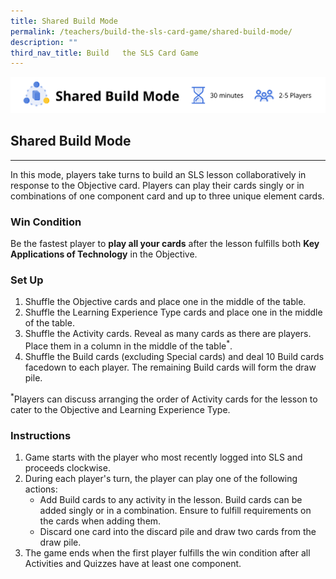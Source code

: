 ```yaml
---
title: Shared Build Mode
permalink: /teachers/build-the-sls-card-game/shared-build-mode/
description: ""
third_nav_title: Build   the SLS Card Game
---
```

<img alt="Shared Build Mode Image" src="/images/SLS%20Build/sharedbuildmode.png">

<h2>Shared Build Mode</h2>
<hr>
<p>In this mode, players take turns to build an SLS lesson collaboratively in response to the Objective card. Players can play their cards singly or in combinations of one component card and up to three unique element cards.</p>
<h3>Win Condition</h3>
<p>Be the fastest player to <strong>play all your cards</strong> after the lesson fulfills both <strong>Key Applications of Technology</strong> in the Objective.</p>
<h3>Set Up</h3>
<ol>
<li>Shuffle the Objective cards and place one in the middle of the table.</li>
<li>Shuffle the Learning Experience Type cards and place one in the middle of the table.</li>
<li>Shuffle the Activity cards. Reveal as many cards as there are players. Place them in a column in the middle of the table<sup>*</sup>.</li>
  <li>Shuffle the Build cards (excluding Special cards) and deal 10 Build cards facedown to each player. The remaining Build cards will form the draw pile.</li>
</ol>
<p><sup>*</sup>Players can discuss arranging the order of Activity cards for the lesson to cater to the Objective and Learning Experience Type.</p>
<h3>Instructions</h3>
<ol>
<li>Game starts with the player who most recently logged into SLS and proceeds clockwise.</li>
<li>During each player's turn, the player can play one of the following actions:
<ul>
<li>Add Build cards to any activity in the lesson. Build cards can be added singly or in a combination. Ensure to fulfill requirements on the cards when adding them.</li>
<li>Discard one card into the discard pile and draw two cards from the draw pile.</li>
</ul>
</li>
<li>The game ends when the first player fulfills the win condition after all Activities and Quizzes have at least one component.</li>
</ol>